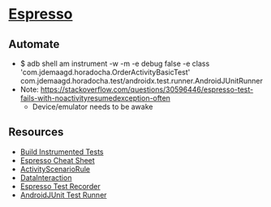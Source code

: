 # [Espresso](https://developer.android.com/training/testing/ui-testing/espresso-testing.html)

## Automate

- $ adb shell am instrument -w -m -e debug false -e class 'com.jdemaagd.horadocha.OrderActivityBasicTest' com.jdemaagd.horadocha.test/androidx.test.runner.AndroidJUnitRunner
- Note: https://stackoverflow.com/questions/30596446/espresso-test-fails-with-noactivityresumedexception-often
  - Device/emulator needs to be awake

## Resources

- [Build Instrumented Tests](https://developer.android.com/training/testing/unit-testing/instrumented-unit-tests)
- [Espresso Cheat Sheet](https://developer.android.com/training/testing/espresso/cheat-sheet)
- [ActivityScenarioRule](https://developer.android.com/reference/androidx/test/ext/junit/rules/ActivityScenarioRule)
- [DataInteraction](https://developer.android.com/reference/androidx/test/espresso/DataInteraction)
- [Espresso Test Recorder](https://developer.android.com/studio/test/espresso-test-recorder.html)
- [AndroidJUnit Test Runner](https://developer.android.com/training/testing#ajur-junit)

